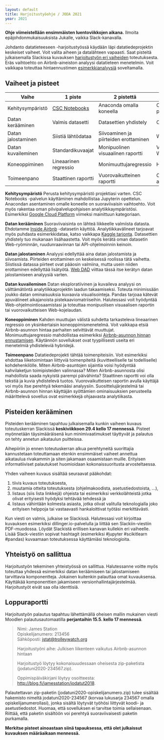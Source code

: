 ```yaml
---
layout: default
title: Harjoitustyöohje / JODA 2021
year: 2021
---
```


**Ohje viimeistellään ensimmäisten luentoviikkojen aikana.** Ilmoita epäjohdonmukaisuuksista Jukalle, vaikka Slack-kanavalla.

Johdanto datatieteeseen -harjoitustyössä käydään läpi datatiedeprojektin keskeiset vaiheet. Voit valita aiheen ja datalähteen vapaasti.
Saat pisteitä julkaisemalla Slackissa kuvauksen [harjoitustyön eri vaiheiden](https://jodatut.github.io/2021/harjoitustyo/) toteutuksesta.
Eräs vaihtoehto on Airbnb-aineiston analyysi datatieteen menetelmin.
Voit vaikkapa toteuttaa hintaennustimen [esimerkkianalyysiä](https://mapr.com/blog/predicting-airbnb-listing-prices-scikit-learn-and-apache-spark/) soveltamalla.

## Vaiheet ja pisteet

| Vaihe  | 1 piste  | 2 pistettä   | 3 pistettä  |
|--------|---|---|---|
| Kehitysympäristö   | [CSC Notebooks](https://www.csc.fi/web/blog/post/-/blogs/notebooks-enemman-aikaa-opetuksen-ytimelle) | Anaconda omalla koneella | Oma pilviympäristö |
| Datan kerääminen   | Valmis datasetti         | Datasettien yhdistely | Oma datasetti |   
| Datan jalostaminen | Siistiä lähtödataa       | Siivoaminen ja piirteiden erottaminen | Web DAD |   
| Datan kuvaileminen | Standardikuvaajat        | Monipuolinen visuaalinen raportti | Vuorovaikutteinen Web-kojelauta |   
| Koneoppiminen      | Lineaarinen regressio    | Monimuuttujaregressio | Hybriditoteutus |   
| Toimeenpano        | Staattinen raportti      | Vuorovaikutteinen raportti  | Ohjaava analytiikka |  

**Kehitysympäristö**
Perusta kehitysympäristö projektiasi varten.
CSC Notebooks -palvelun käyttäminen mahdollistaa Jupyterin opettelun.
Anacondan asentaminen omalle koneelle on suoraviivaisin vaihtoehto.
Voit myös rakentaa oman pilvipalvelupohjaisen analytiikkaympäristösi.
Esimerkiksi [Google Cloud Platform](https://cloud.google.com/) viimeksi mainittuun kategoriaan.

**Datan kerääminen**
Suoraviivaisinta on lähteä liikkeelle valmiista datasta.
Ehdotamme [Inside Airbnb](http://insideairbnb.com/) -datasetin käyttöä.
Analytiikkavälineet tarjoavat myös puhdasta esimerkkidataa, katso vaikkapa
[Kaggle tarjonta](https://www.kaggle.com/datasets).
Datasettien yhdistely tuo mukanaan lisähaastetta.
Voit myös kerätä oman datasetin Web-ryöminnän, ruudunraavinnan tai API-ohjelmoinnin keinoin.

**Datan jalostaminen**
Analyysi edellyttää aina datan jalostamista ja siivoamista.
Piirteiden erottaminen on keskeisessä roolissa tätä vaihetta.
Siistissä datassa piirteet ovat pääosin valmiina,
mutta usein niiden erottaminen edellyttää lisätyötä.
[Web DAD](https://www.datasciencecentral.com/profiles/blogs/data-scientist-versus-data-engineer)
viittaa tässä itse kerätyn datan jalostamiseen analyysiä varten.

**Datan kuvaileminen**
Datan eksploratiivinen ja kuvaileva analyysi on välttämätöntä analytiikkaprojektin laadun takaamiseksi.
Toteuta minimissään joukko datan ominaisuuksia kuvaavia visualisointeja.
Pandas tarjoaa kätevät apuvälineet aikajanoista pistekaaviomatriiseihin.
Halutessasi voit hyödyntää Web-ohjelmointiosaamistasi ja
toteuttaa monipuolisen visuaalisen raportin tai
vuorovaikutteisen Web-kojelaudan.

**Koneoppiminen**
Kahden muuttujan välistä suhdetta tarkasteleva lineaarinen regressio on
yksinkertaisin koneoppimismenetelmä.
Voit vaikkapa etsiä Airbnb-asunnon hintaa parhaiten selvittävät muuttujat.
Monimuuttujaregressio mahdollistaa esimerkiksi
[Airbnb-asunnon hinnan ennustamisen](https://mapr.com/blog/predicting-airbnb-listing-prices-scikit-learn-and-apache-spark/).
Käytännön sovellukset ovat tyypillisesti useita eri menetelmiä yhdisteleviä hybridejä.

**Toimeenpano**
Datatiedeprojekti tähtää toimenpiteisiin.
Voit esimerkiksi ehdottaa liiketoimintaan liittyviä toimenpiteitä
(kuvitteelliselle tai todelliselle) kohdehenkilölle.
Miten Airbnb-asuntojen sijaintia voisi hyödyntää kahvilaketjun toimipisteiden valinnassa?
Miten Airbnb-asunnosta olisi mahdollista saada nykyistä parempi päivähinta?
Staattinen raportti voi olla tekstiä ja kuvia yhdistelevä tuotos.
Vuorovaikutteisen raportin avulla käyttäjä voi myös itse perehtyä tekemääsi analyysiin.
Suosittelujärjestelmä tai Airbnb-asunnon hinnan käyttäjän syöttämien
ominaisuuksien perusteella määrittelevä sovellus ovat esimerkkejä ohjaavasta analytiikasta.

## Pisteiden kerääminen

Pisteiden kerääminen tapahtuu julkaisemalla kunkin vaiheen kuvaus
toteutuskerran Slackissä **keskiviikkoon 29.4 kello 17 mennessä**.
Pisteet myönnetään täysimääräisenä kun minimivaatimukset täyttyvät ja
palautus on tehty annetun aikataulun puitteissa.

Aihepiiriin jo ennen toteutuskerran alkua perehtyneitä suorittajia kannustetaan
toteuttamaan etenkin ensimmäiset vaiheet annettua aikataulua rivakammin ja
siten jakamaan osaamistaan muille.
Erityisen informatiiviset palautukset huomioidaan kokonaissuoritusta arvosteltaessa.

Yhden vaiheen kuvaus sisältää seuraavat pääkohdat:

1. tiivis kuvaus toteutuksesta,
1. muutamia otteita toteutuksesta (ohjelmakoodista, asetustiedostoista, ...),
1. listaus (siis lista linkkejä) ohjeista tai esimerkiksi verkkolähteistä jotka olivat erityisesti hyödyksi tehtävää tehdessä ja
1. listaus vähintään kolmesta asiasta, jotka olivat valitulla teknologialla joko erityisen helppoja tai vastaavasti hankaloittivat työtäsi merkittävästi.

Kun viesti on valmis, julkaise se Slackissä.
Halutessasi voit kirjoittaa kuvauksen esimerkiksi dillinger.io-palvelulla ja liittää sen Slackiin-viestiin PDF-muodossa.
Löydät Slackistä erillisen kanavan kullekin eri vaiheelle.
Lisää Slack-viestiin sopivat hashtagit (esimerkiksi #jupyter #scikitlearn #pandas) kuvaamaan toteutuksessa käyttämiäsi teknologioita.  

## Yhteistyö on sallittua

Harjoitustyön tekeminen yhteistyössä on sallittua.
Halutessanne voitte myös toteuttaa yhdessä esimerkiksi datan keräämiseen tai
jalostamiseen tarvittavia komponentteja.
Jokainen kuitenkin palauttaa omat kuvauksensa.
Käyttäkää komponenttien jakamiseen versionhallintajärjestelmää.
Harjoitustyöt eivät saa olla identtisiä.

## Loppuraportti

Harjoitustyön palautus tapahtuu lähettämällä oheisen mallin mukainen viesti
Moodlen palautusautomaatilla **perjantaihin 15.5. kello 17 mennessä**.

<blockquote>
  <p>
    Nimi: James Station<br />
    Opiskelijanumero: 213456<br />
    Sähköposti: <a href="mailto:jstat@trolleywatch.org">jstat@trolleywatch.org</a>
  </p>
  <p>Harjoitustyöni aihe: Julkisen liikenteen vaikutus Airbnb-asunnon hintaan</p>
  <p>Harjoitustyö löytyy kokonaisuudessaan oheisesta zip-paketista (jodatuni2020-234567.zip).</p>

<p>Oppimispäiväkirjani löytyy osoitteesta:
<a href="http://blog.fi/jamesstation/jodatut2018">http://blog.fi/jamesstation/jodatut2018</a>.</p>

</blockquote>

Palautettavan zip-paketin (jodatuni2020-opiskelijanumero.zip) tulee sisältää hakemisto nimeltä jodatuni2020-234567 (korvaa lukusarja 234567 omalla opiskelijanumerollasi), jonka sisältä löytyvät työhösi liittyvät koodi- ja asetustiedostot.
Huomaa, että sovelluksen ei tarvitse toimia sellaisenaan. Riittää, että paketin sisältöön voi perehtyä suoraviivaisesti paketin purkamalla.

<!--
Merkitse lisäksi harjoitustyön eri ominaisuuksien raportoiduista toteutuksista keräämäsi pisteet
[Google-laskentataulukkoon](https://docs.google.com/spreadsheets/d/1xKYYAjyzkk5rTL3KuSMs2Srdp-wLgHzPc-QXXGRtaVw/edit?usp=sharing ) (ei edellytä sisäänkirjautumista).
-->
**Merkitse pisteet ainoastaan siinä tapauksessa, että olet julkaissut kuvauksen määräaikaan mennessä.**
